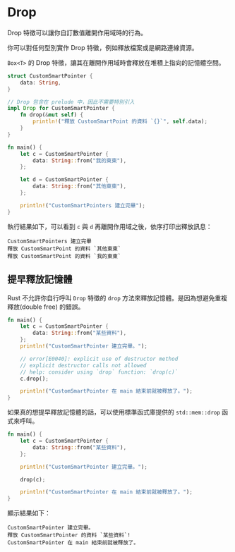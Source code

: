 # Drop

Drop 特徵可以讓你自訂數值離開作用域時的行為。

你可以對任何型別實作 Drop 特徵，例如釋放檔案或是網路連線資源。

`Box<T>` 的 Drop 特徵，讓其在離開作用域時會釋放在堆積上指向的記憶體空間。

```rust
struct CustomSmartPointer {
    data: String,
}

// Drop 包含在 prelude 中，因此不需要特別引入
impl Drop for CustomSmartPointer {
    fn drop(&mut self) {
        println!("釋放 CustomSmartPoint 的資料 `{}`", self.data);
    }
}

fn main() {
    let c = CustomSmartPointer {
        data: String::from("我的東東"),
    };

    let d = CustomSmartPointer {
        data: String::from("其他東東"),
    };

    println!("CustomSmartPointers 建立完畢");
}

```

執行結果如下，可以看到 `c` 與 `d` 再離開作用域之後，依序打印出釋放訊息：

```text
CustomSmartPointers 建立完畢
釋放 CustomSmartPoint 的資料 `其他東東`
釋放 CustomSmartPoint 的資料 `我的東東`
```

## 提早釋放記憶體

Rust 不允許你自行呼叫 `Drop` 特徵的 `drop` 方法來釋放記憶體。是因為想避免重複釋放(double free) 的錯誤。

```rust
fn main() {
    let c = CustomSmartPointer {
        data: String::from("某些資料"),
    };
    println!("CustomSmartPointer 建立完畢。");

    // error[E0040]: explicit use of destructor method
    // explicit destructor calls not allowed
    // help: consider using `drop` function: `drop(c)`
    c.drop();

    println!("CustomSmartPointer 在 main 結束前就被釋放了。");
}
```

如果真的想提早釋放記憶體的話，可以使用標準函式庫提供的 `std::mem::drop` 函式來呼叫。

```rust
fn main() {
    let c = CustomSmartPointer {
        data: String::from("某些資料"),
    };

    println!("CustomSmartPointer 建立完畢。");

    drop(c);

    println!("CustomSmartPointer 在 main 結束前就被釋放了。");
}
```

顯示結果如下：

```text
CustomSmartPointer 建立完畢。
釋放 CustomSmartPointer 的資料 `某些資料`!
CustomSmartPointer 在 main 結束前就被釋放了。
```
